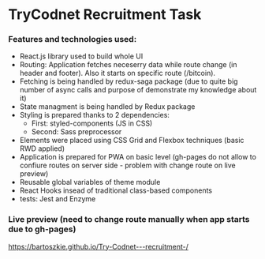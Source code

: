 # TryCodnet Recruitment Task

### Features and technologies used: 
  - React.js library used to build whole UI
  - Routing: Application fetches neceserry data while route change (in header and footer). Also it starts on specific route (/bitcoin). <br>
  - Fetching is being handled by redux-saga package (due to quite big number of async calls and purpose of demonstrate my knowledge about it) <br>
  - State managment is being handled by Redux package
  - Styling is prepared thanks to 2 dependencies: 
    - First: styled-components (JS in CSS) 
    - Second: Sass preprocessor
  - Elements were placed using CSS Grid and Flexbox techniques (basic RWD applied)
  - Application is prepared for PWA on basic level (gh-pages do not allow to confiure routes on server side - problem with change route on     live preview)
  - Reusable global variables of theme module 
  - React Hooks insead of traditional class-based components 
  - tests: Jest and Enzyme 
 
### Live preview (need to change route manually when app starts due to gh-pages)
https://bartoszkie.github.io/Try-Codnet---recruitment-/
